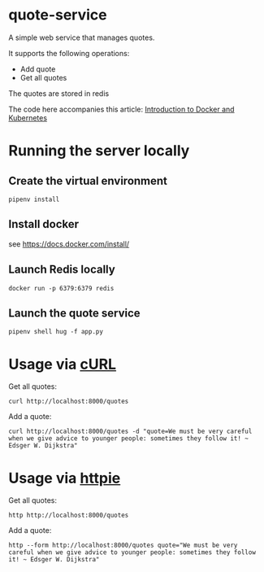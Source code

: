# quote-service
A simple web service that manages quotes.

It supports the following operations:

- Add quote
- Get all quotes

The quotes are stored in redis

The code here accompanies this article: [Introduction to Docker and Kubernetes](https://code.tutsplus.com/articles/introduction-to-docker-and-kubernetes--cms-25406)



# Running the server locally

## Create the virtual environment

`pipenv install`

## Install docker

see https://docs.docker.com/install/

## Launch Redis locally

`docker run -p 6379:6379 redis`

## Launch the quote service

`pipenv shell hug -f app.py`

# Usage via [cURL](http://curl.haxx.se/)

Get all quotes:

    curl http://localhost:8000/quotes
     
Add a quote:

    curl http://localhost:8000/quotes -d "quote=We must be very careful when we give advice to younger people: sometimes they follow it! ~ Edsger W. Dijkstra"

# Usage via [httpie](https://github.com/jkbrzt/httpie) 

Get all quotes:

    http http://localhost:8000/quotes
     
Add a quote:

    http --form http://localhost:8000/quotes quote="We must be very careful when we give advice to younger people: sometimes they follow it! ~ Edsger W. Dijkstra"

